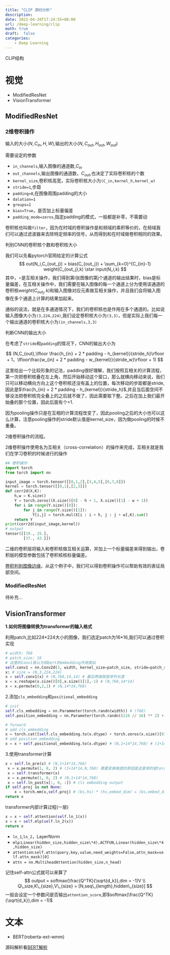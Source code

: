 ```yaml
---
title: "CLIP 源码分析"
description:
date: 2022-04-20T17:24:55+08:00
url: /deep-learning/clip
math: true
draft:  false
categories:
    - Deep Learning
---
```


CLIP结构

# 视觉

- ModifiedResNet
- VisionTransformer

## ModifiedResNet

### 2维卷积操作

输入的大小$(N,C_{in},H,W)$,输出的大小$(N,C_{out},H_{out},W_{out})$

需要设定的参数

- `in_channels`,输入图像的通道数,$C_{in}$
- `out_channels`,输出图像的通道数，$C_{out}$,也决定了实际卷积核的个数
- `kernel_size`,卷积核高宽，实际卷积核大小为`(C_in,kernel_h,kernel_w)`
- `stride=1`,步距
- `padding=0`,在图像周围padding的大小
- `dalation=1`
- `groups=1`
- `bias=True`，是否加上标量偏差
- `padding_mode=zeros`,指定padding的模式，一般都是补零，不需要动

卷积核也叫做`filter`，因为在时域的卷积操作是和频域的乘积等价的，在频域我们可以通过滤波器来去除特定频率的信号，从而得到和在时域做卷积相同的效果。

判别CNN的卷积核个数和卷积核大小

我们可以先看pytorch官网给定的计算公式
$$
out(N_i,C_{out_j}) = bias(C_{out_j}) + \sum_{k=0}^{C_{in}-1} weight(C_{out_j},k) \star input(N_i,k)
$$
其中，$\star$是互相关操作，我们得到第i张图像的第j个通道的输出结果时，bias是标量偏差，在互相关操作中，我们需要在输入图像的每一个通道上分为使用该通道的卷积核$weight(C_{out_j},k)$和输入图像对应元素做互相关操作，并且我们会将输入图像在多个通道上计算的结果加起来。

通俗的说法，就是在多通道情况下，我们的卷积核也是作用在多个通道的。比如说输入图像大小为`(3,224,224)`,我们设定卷积核大小为`(3,3)`，但是实际上我们每一个输出通道的卷积核大小为`(in_channels,3,3)`

判断CNN的输出大小

在考虑了`stride`和`padding`的情况下，CNN的输出大小为

$$
(N,C_{out},\lfloor \frac{h_{in} + 2 * padding - h_{kernel}}{stride_h}\rfloor + 1，\lfloor\frac{w_{in} + 2 * padding - w_{kernel}}{stride_w}\rfloor + 1)
$$

这里给出一个比较形象的记法，padding很好理解，我们按照互相关的计算流程，第一次把卷积核叠在左上角，然后开始移动这个窗口，那么就横向移动来说，我们只可以移动横向方向上这个卷积核还没有盖上的位置，每次移动的步距都是stride,因此是$\frac{h_{in} + 2 * padding - h_{kernel}}{stride_h}$,并且当后面空间不够没法把卷积核完全叠上的之后就不做了，因此需要取下整。之后在加上我们最开始叠的那个位置，因此后面有个+1.

因为pooling操作只是在互相的计算流程改变了，因此pooling之后的大小也可以这么计算，注意pooling操作的stride默认值是kernel_size，因为做pooling的时候不重叠。

2维卷积操作的流程。

2维卷积操作使用名为互相关（cross-correlation）的操作来完成，互相关就是我们在学习卷积的时候进行的操作

```python
## 卷积操作
import torch
from torch import nn

input_image = torch.tensor([[0,1,2],[3,4,5],[6,7,8]])
kernel = torch.tensor([[0,1],[2,3]])
def corr2d(X,K):
    h,w = K.size()
    Y = torch.zeros((X.size()[0] - h + 1, X.size()[1] - w + 1))
    for i in range(Y.size()[0]):
        for j in range(Y.size()[1]):
            Y[i,j] = torch.mul(X[i : i + h, j : j + w],K).sum()
    return Y
print(corr2d(input_image,kernel))
# output
tensor([[19., 25.],
        [37., 43.]])
```

二维的卷积层将输入和卷积核做互相关运算，并加上一个标量偏差来得到输出，卷积层的模型参数包括了卷积核核标量偏差。

[卷积判别图像边缘](https://tangshusen.me/Dive-into-DL-PyTorch/#/chapter05_CNN/5.1_conv-layer)，从这个例子中，我们可以得到卷积操作可以帮助有效的表征局部空间。

### ModifiedResNet

待补充...

## VisionTransformer

**1.如何将图像转换为transformer的输入格式**

利用patch,比如224\*224大小的图像，我们选定patch为16\*16,我们可以通过卷积实现

```python
# width: 768
# patch_size: 16
# 这里的conv1我认为和bert的embedding作用类似
self.conv1 = nn.Conv2d(3, width, kernel_size=patch_size, stride=patch_size, bias=False)
x: # size = (N,3,224,224)
x = self.conv1(x) # (N,768,14,14) # 最后两维就是序列长度
x = x.reshape(x.size()[0],x.size()[1],-1) # (N,768,14*14)
x = x.permute(0,2,1) # (N,14*14,768)
```

2.添加`cls_embedding`和`positional_embedding`

```python
# init
self.cls_embedding = nn.Parammeter(torch.randn(width)) # (768)
self.position_embedding = nn.Parameter(torch.randn((224 // 16) ** 2) + 1,width) # (14*14 + 1, 768) cls_token + 每一个patch位置

# forward
# add cls_embedding
x = torch.cat([self.cls_embedding.to(x.dtype) + torch.zeros(x.size()[0],1,x.size()[-1],dtype=x.dtype,device=x.device),x],dim = 1) # (N 14*14+1,768)
# add position_embedding
x = x + self.positional_embedding.to(x.dtype) # (N,1+14*14,768) # (1+14*14,768) by boardcast
```

3.使用transformer计算

```python
x = self.ln_pre(x) # (N,1+14*14,768)
 x = x.permute(1, 0, 2) # (1+14*14,N,768) 需要变换维度的原因是这里用的是torch实现的nn.MultiheadAttention，默认不是batch_first的
 x = self.transformer(x)
 x = x.permute(1, 0, 2) # (N,1+14*14,768)
 x = self.ln_post(x[:, 0, :]) # cls embedding output
if self.proj is not None:
    x = torch.mm(x,self.proj) # (bs,hs) * (hs,embed_dim) = (bs,embed_dim)
return x
```

transformer内部计算过程(一层)

```python
x = x + self.attention(self.ln_1(x))
x = x + self.mlp(self.ln_2(x))
return x
```

- `ln_1`,`ln_2`，LayerNorm
- `mlp`:`Linear(hidden_size,hidden_size\*4),ACTFUN,Linear(hidden_size\*4,hidden_size)`
- `attention`:`self.attn(query,key,value,need_weights=False,attn_mask=self.attn_mask)[0]`
- `attn = nn.MultiheadAttention(hidden_size,n_head)`

记住self-attn公式就可以来算了
$$
output = softmax(\frac{Q^TK}{\sqrt{d_k}},dim = -1)V \\
Q\_size,K\_{size},V\_{size} = [N,seq\_{length},hidden\_{size}]
$$
一般会设定一个参数问是否输出`attention_score`,即$softmax(\frac{Q^TK}{\sqrt{d_k}},dim = -1)$

# 文本

- BERT(roberta-ext-wmm)

源码解析看[BERT解析](/deep-learning/bert)

